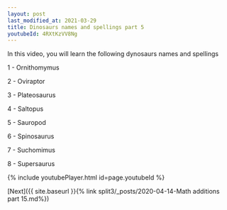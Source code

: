 ```yaml
---
layout: post
last_modified_at: 2021-03-29
title: Dinosaurs names and spellings part 5
youtubeId: 4RXtKzVV8Ng
---
```

 
 
In this video, you will learn the following dynosaurs names and spellings

1 - Ornithomymus

2 - Oviraptor

3 - Plateosaurus

4 - Saltopus

5 - Sauropod

6 - Spinosaurus

7 - Suchomimus

8 - Supersaurus
 
 
{% include youtubePlayer.html id=page.youtubeId %}
 
 

[Next]({{ site.baseurl }}{% link  split3/_posts/2020-04-14-Math additions part 15.md%})
 
